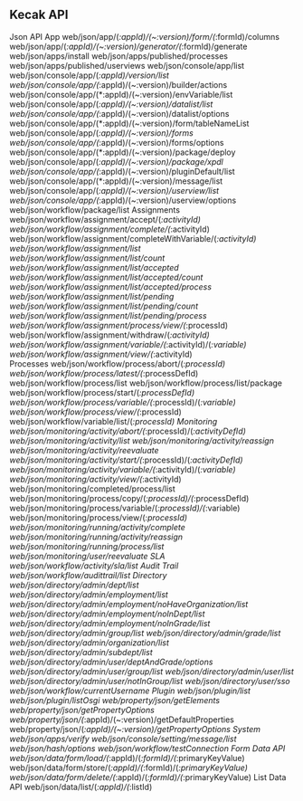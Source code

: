 ## Kecak API ##

Json API 
App
web/json/app/(*:appId)/(~:version)/form/(*:formId)/columns
web/json/app/(*:appId)/(~:version)/generator/(*:formId)/generate
web/json/apps/install
web/json/apps/published/processes
web/json/apps/published/userviews
web/json/console/app/list
web/json/console/app/(*:appId)/version/list  
web/json/console/app/(*:appId)/(~:version)/builder/actions  
web/json/console/app/(*:appId)/(~:version)/envVariable/list
web/json/console/app/(*:appId)/(~:version)/datalist/list
web/json/console/app/(*:appId)/(~:version)/datalist/options
web/json/console/app/(*:appId)/(~:version)/form/tableNameList
web/json/console/app/(*:appId)/(~:version)/forms
web/json/console/app/(*:appId)/(~:version)/forms/options
web/json/console/app/(*:appId)/(~:version)/package/deploy
web/json/console/app/(*:appId)/(~:version)/package/xpdl
web/json/console/app/(*:appId)/(~:version)/pluginDefault/list
web/json/console/app/(*:appId)/(~:version)/message/list
web/json/console/app/(*:appId)/(~:version)/userview/list
web/json/console/app/(*:appId)/(~:version)/userview/options
web/json/workflow/package/list
Assignments 
web/json/workflow/assignment/accept/(*:activityId)
web/json/workflow/assignment/complete/(*:activityId)
web/json/workflow/assignment/completeWithVariable/(*:activityId)
web/json/workflow/assignment/list
web/json/workflow/assignment/list/count
web/json/workflow/assignment/list/accepted
web/json/workflow/assignment/list/accepted/count  
web/json/workflow/assignment/list/accepted/process
web/json/workflow/assignment/list/pending
web/json/workflow/assignment/list/pending/count
web/json/workflow/assignment/list/pending/process
web/json/workflow/assignment/process/view/(*:processId)
web/json/workflow/assignment/withdraw/(*:activityId)
web/json/workflow/assignment/variable/(*:activityId)/(*:variable)
web/json/workflow/assignment/view/(*:activityId)  
Processes
web/json/workflow/process/abort/(*:processId)
web/json/workflow/process/latest/(*:processDefId)
web/json/workflow/process/list
web/json/workflow/process/list/package
web/json/workflow/process/start/(*:processDefId)
web/json/workflow/process/variable/(*:processId)/(*:variable)
web/json/workflow/process/view/(*:processId)
web/json/workflow/variable/list/(*:processId)
Monitoring
web/json/monitoring/activity/abort/(*:processId)/(*:activityDefId)
web/json/monitoring/activity/list
web/json/monitoring/activity/reassign
web/json/monitoring/activity/reevaluate
web/json/monitoring/activity/start/(*:processId)/(*:activityDefId)
web/json/monitoring/activity/variable/(*:activityId)/(*:variable)
web/json/monitoring/activity/view/(*:activityId)
web/json/monitoring/completed/process/list
web/json/monitoring/process/copy/(*:processId)/(*:processDefId)
web/json/monitoring/process/variable/(*:processId)/(*:variable)
web/json/monitoring/process/view/(*:processId)
web/json/monitoring/running/activity/complete
web/json/monitoring/running/activity/reassign
web/json/monitoring/running/process/list
web/json/monitoring/user/reevaluate
SLA
web/json/workflow/activity/sla/list
Audit Trail
web/json/workflow/audittrail/list
Directory
web/json/directory/admin/dept/list
web/json/directory/admin/employment/list
web/json/directory/admin/employment/noHaveOrganization/list
web/json/directory/admin/employment/noInDept/list
web/json/directory/admin/employment/noInGrade/list
web/json/directory/admin/group/list
web/json/directory/admin/grade/list
web/json/directory/admin/organization/list
web/json/directory/admin/subdept/list
web/json/directory/admin/user/deptAndGrade/options
web/json/directory/admin/user/group/list
web/json/directory/admin/user/list
web/json/directory/admin/user/notInGroup/list
web/json/directory/user/sso
web/json/workflow/currentUsername
Plugin
web/json/plugin/list
web/json/plugin/listOsgi
web/property/json/getElements
web/property/json/getPropertyOptions
web/property/json/(*:appId)/(~:version)/getDefaultProperties
web/property/json/(*:appId)/(~:version)/getPropertyOptions
System
web/json/apps/verify
web/json/console/setting/message/list
web/json/hash/options
web/json/workflow/testConnection
Form Data API
web/json/data/form/load/(*:appId)/(*:formId)/(*:primaryKeyValue)
web/json/data/form/store/(*:appId)/(*:formId)/(*:primaryKeyValue)
web/json/data/form/delete/(*:appId)/(*:formId)/(*:primaryKeyValue)
List Data API
web/json/data/list/(*:appId)/(*:listId) 